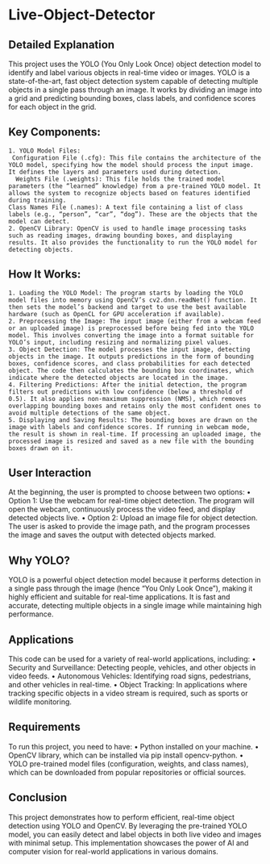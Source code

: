 # Live-Object-Detector

## Detailed Explanation

This project uses the YOLO (You Only Look Once) object detection model to identify and label various objects in real-time video or images. YOLO is a state-of-the-art, fast object detection system capable of detecting multiple objects in a single pass through an image. It works by dividing an image into a grid and predicting bounding boxes, class labels, and confidence scores for each object in the grid.

## Key Components:
	1. YOLO Model Files:
     Configuration File (.cfg): This file contains the architecture of the YOLO model, specifying how the model should process the input image. It defines the layers and parameters used during detection.
      Weights File (.weights): This file holds the trained model parameters (the “learned” knowledge) from a pre-trained YOLO model. It allows the system to recognize objects based on features identified during training.
    Class Names File (.names): A text file containing a list of class labels (e.g., “person”, “car”, “dog”). These are the objects that the model can detect.
	2. OpenCV Library: OpenCV is used to handle image processing tasks such as reading images, drawing bounding boxes, and displaying results. It also provides the functionality to run the YOLO model for detecting objects.

## How It Works:
	1. Loading the YOLO Model: The program starts by loading the YOLO model files into memory using OpenCV’s cv2.dnn.readNet() function. It then sets the model’s backend and target to use the best available hardware (such as OpenCL for GPU acceleration if available).
	2. Preprocessing the Image: The input image (either from a webcam feed or an uploaded image) is preprocessed before being fed into the YOLO model. This involves converting the image into a format suitable for YOLO’s input, including resizing and normalizing pixel values.
	3. Object Detection: The model processes the input image, detecting objects in the image. It outputs predictions in the form of bounding boxes, confidence scores, and class probabilities for each detected object. The code then calculates the bounding box coordinates, which indicate where the detected objects are located in the image.
	4. Filtering Predictions: After the initial detection, the program filters out predictions with low confidence (below a threshold of 0.5). It also applies non-maximum suppression (NMS), which removes overlapping bounding boxes and retains only the most confident ones to avoid multiple detections of the same object.
	5. Displaying and Saving Results: The bounding boxes are drawn on the image with labels and confidence scores. If running in webcam mode, the result is shown in real-time. If processing an uploaded image, the processed image is resized and saved as a new file with the bounding boxes drawn on it.

## User Interaction

At the beginning, the user is prompted to choose between two options:
	•	Option 1: Use the webcam for real-time object detection. The program will open the webcam, continuously process the video feed, and display detected objects live.
	•	Option 2: Upload an image file for object detection. The user is asked to provide the image path, and the program processes the image and saves the output with detected objects marked.

## Why YOLO?

YOLO is a powerful object detection model because it performs detection in a single pass through the image (hence “You Only Look Once”), making it highly efficient and suitable for real-time applications. It is fast and accurate, detecting multiple objects in a single image while maintaining high performance.

## Applications

This code can be used for a variety of real-world applications, including:
	•	Security and Surveillance: Detecting people, vehicles, and other objects in video feeds.
	•	Autonomous Vehicles: Identifying road signs, pedestrians, and other vehicles in real-time.
	•	Object Tracking: In applications where tracking specific objects in a video stream is required, such as sports or wildlife monitoring.

## Requirements

To run this project, you need to have:
	•	Python installed on your machine.
	•	OpenCV library, which can be installed via pip install opencv-python.
	•	YOLO pre-trained model files (configuration, weights, and class names), which can be downloaded from popular repositories or official sources.

## Conclusion

This project demonstrates how to perform efficient, real-time object detection using YOLO and OpenCV. By leveraging the pre-trained YOLO model, you can easily detect and label objects in both live video and images with minimal setup. This implementation showcases the power of AI and computer vision for real-world applications in various domains.
